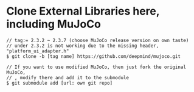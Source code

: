 # Clone External Libraries here, including MuJoCo

```console
// tag:= 2.3.2 ~ 2.3.7 (choose MuJoCo release version on own taste)
// under 2.3.2 is not working due to the missing header, "platform_ui_adapter.h"
$ git clone -b [tag name] https://github.com/deepmind/mujoco.git

// If you want to use modified MuJoCo, then just fork the original MuJoCo,
// , modify there and add it to the submodule
$ git submodule add [url: own git repo]
```

